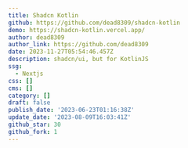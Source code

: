 ```yaml
---
title: Shadcn Kotlin
github: https://github.com/dead8309/shadcn-kotlin
demo: https://shadcn-kotlin.vercel.app/
author: dead8309
author_link: https://github.com/dead8309
date: 2023-11-27T05:54:46.457Z
description: shadcn/ui, but for KotlinJS
ssg:
  - Nextjs
css: []
cms: []
category: []
draft: false
publish_date: '2023-06-23T01:16:38Z'
update_date: '2023-08-09T16:03:41Z'
github_star: 30
github_fork: 1
---
```

